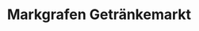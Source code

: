 ---
title: "Markgrafen Getränkemarkt"
url: /oelsnitz-vogtl/markgrafen-getraenkemarkt/
shop: Getränke
---